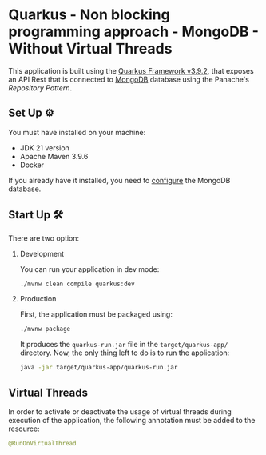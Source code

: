 # Quarkus - Non blocking programming approach - MongoDB - Without Virtual Threads

This application is built using the [Quarkus Framework v3.9.2](https://quarkus.io/), that exposes an API Rest that is connected to [MongoDB](https://www.mongodb.com/) database using the Panache's _Repository Pattern_.

## Set Up ⚙

You must have installed on your machine:
* JDK 21 version
* Apache Maven 3.9.6
* Docker

If you already have it installed, you need to [configure](../../../../../setup/) the MongoDB database.

## Start Up 🛠

There are two option:

1. Development

    You can run your application in dev mode:

    ```bash
    ./mvnw clean compile quarkus:dev
    ```

2. Production

    First, the application must be packaged using:

    ```bash
    ./mvnw package
    ```

    It produces the `quarkus-run.jar` file in the `target/quarkus-app/` directory. Now, the only thing left to do is to run the application:

    ```bash
    java -jar target/quarkus-app/quarkus-run.jar
    ```

## Virtual Threads

In order to activate or deactivate the usage of virtual threads during execution of the application, the following annotation must be added to the resource:
``` java
@RunOnVirtualThread
```
